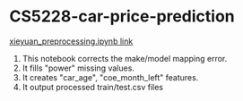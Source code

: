 # CS5228-car-price-prediction

[xieyuan_preprocessing.ipynb link](https://colab.research.google.com/drive/19HDmme6qKjhSRaHkAHXv74ToSN7CD-67#scrollTo=LMDOda9PDFxo)
1. This notebook corrects the make/model mapping error.
2. It fills "power" missing values.
3. It creates "car_age", "coe_month_left" features.
4. It output processed train/test.csv files